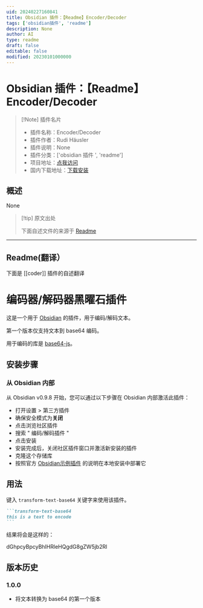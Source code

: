 ```yaml
---
uid: 20240227160841
title: Obsidian 插件：【Readme】Encoder/Decoder
tags: ['obsidian插件', 'readme']
description: None
author: AI
type: readme
draft: false
editable: false
modified: 20230101000000
---
```


# Obsidian 插件：【Readme】Encoder/Decoder

> [!Note] 插件名片
> - 插件名称：Encoder/Decoder
> - 插件作者：Rudi Häusler
> - 插件说明：None
> - 插件分类：['obsidian 插件 ', 'readme']
> - 项目地址：[点我访问](https://github.com/rudimuc/obsidian-coder)
> - 国内下载地址：[下载安装](https://pkmer.cn/products/plugin/pluginMarket/?coder)

## 概述

None

> [!tip] 原文出处
>
>下面自述文件的来源于 [Readme](https://ghproxy.net/https://raw.githubusercontent.com/rudimuc/obsidian-coder/master/README.md)

---

## Readme(翻译）

下面是 [[coder]] 插件的自述翻译

# 编码器/解码器黑曜石插件

这是一个用于 [Obsidian](https://obsidian.md) 的插件，用于编码/解码文本。

第一个版本仅支持文本到 base64 编码。

用于编码的库是 [base64-js](https://github.com/beatgammit/base64-js)。

## 安装步骤

### 从 Obsidian 内部

从 Obsidian v0.9.8 开始，您可以通过以下步骤在 Obsidian 内部激活此插件：

- 打开设置 > 第三方插件
- 确保安全模式为**关闭**
- 点击浏览社区插件
- 搜索 " 编码/解码插件 "
- 点击安装
- 安装完成后，关闭社区插件窗口并激活新安装的插件
- 克隆这个存储库
- 按照官方 [Obsidian示例插件](https://github.com/obsidianmd/obsidian-sample-plugin) 的说明在本地安装中部署它

## 用法

键入 `transform-text-base64` 关键字来使用该插件。

````markdown
```transform-text-base64
this is a text to encode
```
````

结果将会是这样的：

dGhpcyBpcyBhIHRleHQgdG8gZW5jb2Rl

## 版本历史

### 1.0.0

- 将文本转换为 base64 的第一个版本



